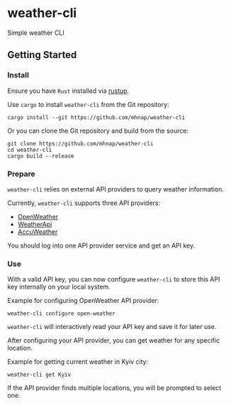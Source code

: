 # weather-cli

Simple weather CLI

## Getting Started

### Install

Ensure you have `Rust` installed via [rustup](https://rustup.rs).

Use `cargo` to install `weather-cli` from the Git repository:

```
cargo install --git https://github.com/mhnap/weather-cli
```

Or you can clone the Git repository and build from the source:

```
git clone https://github.com/mhnap/weather-cli
cd weather-cli
cargo build --release
```

### Prepare

`weather-cli` relies on external API providers to query weather information.

Currently, `weather-cli` supports three API providers:

* [OpenWeather](https://openweathermap.org)
* [WeatherApi](https://www.weatherapi.com)
* [AccuWeather](https://developer.accuweather.com)

You should log into one API provider service and get an API key.

### Use

With a valid API key, you can now configure `weather-cli` to store this API key internally on your local system.

Example for configuring OpenWeather API provider:

```
weather-cli configure open-weather
```

`weather-cli` will interactively read your API key and save it for later use.

After configuring your API provider, you can get weather for any specific location.

Example for getting current weather in Kyiv city:

```
weather-cli get Kyiv
```

If the API provider finds multiple locations, you will be prompted to select one.
